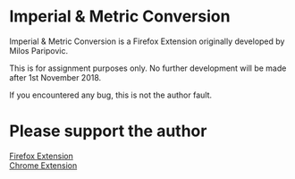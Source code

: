 # Imperial & Metric Conversion

Imperial & Metric Conversion is a Firefox Extension originally developed by Milos Paripovic.

This is for assignment purposes only. No further development will be made after 1st November 2018.

If you encountered any bug, this is not the author fault.

# Please support the author
[Firefox Extension](https://addons.mozilla.org/en-US/firefox/addon/everything-metric-converter/)  
[Chrome Extension](https://chrome.google.com/webstore/detail/everything-metric-auto-un/hknjpaididhfgeocegbacehlnkofjoni)
